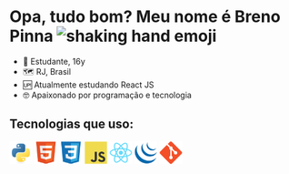 # Opa, tudo bom? Meu nome é Breno Pinna <img height='32px' src='https://raw.githubusercontent.com/kaueMarques/kaueMarques/master/hi.gif' alt='shaking hand emoji' />

- :book: Estudante, 16y
- :world_map: RJ, Brasil
- :up: Atualmente estudando React JS
- :nerd_face: Apaixonado por programação e tecnologia

## Tecnologias que uso:

<div>
    <img height='40' width='40' title='Python' alt='python' src='https://github.com/devicons/devicon/blob/master/icons/python/python-original.svg' />
    <img height='40' width='40' title='HTML5' alt='html5' src='https://github.com/devicons/devicon/blob/master/icons/html5/html5-original.svg' />
    <img height='40' width='40' title='CSS3' alt='css3' src='https://github.com/devicons/devicon/blob/master/icons/css3/css3-original.svg' />
    <img height='40' width='40' title='Javascript' alt='javascript' src='https://github.com/devicons/devicon/blob/master/icons/javascript/javascript-original.svg' />
    <img height='40' width='40' title='ReactJS' alt='react' src='https://github.com/devicons/devicon/blob/master/icons/react/react-original.svg' />
    <img height='40' width='40' title='jQuery' alt='jquery' src='https://github.com/devicons/devicon/blob/master/icons/jquery/jquery-original.svg' />
    <img height='40' width='40' title='Git' alt='git' src='https://github.com/devicons/devicon/blob/master/icons/git/git-original.svg' />
</div>
